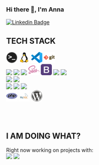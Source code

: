 ### Hi there 👋, I'm Anna

[![Linkedin Badge](https://img.shields.io/badge/-anna%20olivia-blue?style=flat&logo=Linkedin&logoColor=white&link=https://www.linkedin.com/in/anna-olivia-wietholtz-6373a41b8/)](https://www.linkedin.com/in/anna-olivia-wietholtz-6373a41b8/)

## TECH STACK

<div><img height="30" src="https://raw.githubusercontent.com/github/explore/80688e429a7d4ef2fca1e82350fe8e3517d3494d/topics/terminal/terminal.png">
<img height="30" src="https://raw.githubusercontent.com/github/explore/80688e429a7d4ef2fca1e82350fe8e3517d3494d/topics/linux/linux.png">
<img height="30" src="https://raw.githubusercontent.com/github/explore/80688e429a7d4ef2fca1e82350fe8e3517d3494d/topics/visual-studio-code/visual-studio-code.png">
<img height="30" src="https://raw.githubusercontent.com/github/explore/80688e429a7d4ef2fca1e82350fe8e3517d3494d/topics/git/git.png"></div>
<div>
<img src="https://img.shields.io/badge/JavaScript-323330?style=for-the-badge&logo=javascript&logoColor=F7DF1E"></img>
<img src="https://img.shields.io/badge/HTML5-E34F26?style=for-the-badge&logo=html5&logoColor=white"></img>
<img src="https://img.shields.io/badge/CSS3-1572B6?style=for-the-badge&logo=css3&logoColor=white"></img>
<img height="30" src="https://raw.githubusercontent.com/github/explore/80688e429a7d4ef2fca1e82350fe8e3517d3494d/topics/sass/sass.png">
<img height="30" src="https://raw.githubusercontent.com/github/explore/80688e429a7d4ef2fca1e82350fe8e3517d3494d/topics/bootstrap/bootstrap.png">
<img src="https://img.shields.io/badge/Material--UI-0081CB?style=for-the-badge&logo=material-ui&logoColor=white">
<img src="https://img.shields.io/badge/Figma-000000?style=for-the-badge&logo=figma&logoColor=white">


</div>
<div>
<img src="https://img.shields.io/badge/React-20232A?style=for-the-badge&logo=react&logoColor=61DAFB"></img>
<img src="https://img.shields.io/badge/NextJs-black?style=for-the-badge&logo=nextjs&logoColor=white%22"></img>
</div>
<div>
<img src="https://img.shields.io/badge/Node.js-339933?style=for-the-badge&logo=nodedotjs&logoColor=white"></img>
<img src="https://img.shields.io/badge/Express.js-000000?style=for-the-badge&logo=express&logoColor=white"></img>
<img src="https://img.shields.io/badge/MongoDB-white?style=for-the-badge&logo=mongodb&logoColor=4EA94B"></img>
</div>
<div>
<img height="30" src="https://raw.githubusercontent.com/github/explore/80688e429a7d4ef2fca1e82350fe8e3517d3494d/topics/php/php.png">
<img height="30" src="https://raw.githubusercontent.com/github/explore/80688e429a7d4ef2fca1e82350fe8e3517d3494d/topics/mysql/mysql.png">
<img height="30" src="https://raw.githubusercontent.com/github/explore/80688e429a7d4ef2fca1e82350fe8e3517d3494d/topics/wordpress/wordpress.png">
</div>

<br></br>
## I AM DOING WHAT?
Right now working on projects with:
<br>
<img src="https://img.shields.io/badge/React-20232A?style=for-the-badge&logo=react&logoColor=61DAFB"></img> <img src="https://img.shields.io/badge/NextJs-black?style=for-the-badge&logo=nextjs&logoColor=white%22"></img> 
<br></br>


<!-- ![Most used languages](https://github-readme-stats.vercel.app/api/top-langs/?username=anna-olivia&size_weight=0.3&count_weight=0.7&langs_count=20&layout=compact&hide_progress=true) -->



<!-- ![Anurag's GitHub stats](https://github-readme-stats.vercel.app/api?username=anna-olivia&theme=vision-friendly-dark&show_icons=true) -->
